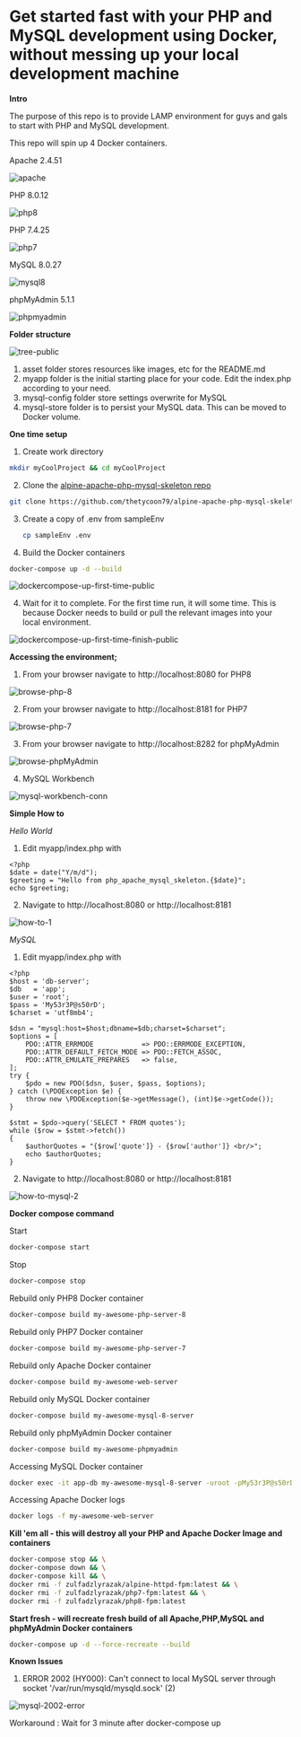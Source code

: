 # Get started fast with your PHP and MySQL development using Docker, without messing up your local development machine

**Intro**

The purpose of this repo is to provide LAMP environment for guys and gals to start with PHP and MySQL development.

This repo will spin up 4 Docker containers.

Apache 2.4.51

![apache](asset/images/apache.png)

PHP 8.0.12

![php8](asset/images/php8.png)

PHP 7.4.25

![php7](asset/images/php7.png)

MySQL 8.0.27

![mysql8](asset/images/mysql8.png)

phpMyAdmin 5.1.1

![phpmyadmin](asset/images/phpmyadmin.png)

**Folder structure**

![tree-public](asset/images/tree-public.png)

1. asset folder stores resources like images, etc for the README.md
2. myapp folder is the initial starting place for your code. Edit the index.php according to your need.
3. mysql-config folder store settings overwrite for MySQL
4. mysql-store folder is to persist your MySQL data. This can be moved to Docker volume.

**One time setup**

1. Create work directory

```bash
mkdir myCoolProject && cd myCoolProject
```

2. Clone the [alpine-apache-php-mysql-skeleton repo](https://github.com/thetycoon79/alpine-apache-php-mysql-skeleton)

```bash
git clone https://github.com/thetycoon79/alpine-apache-php-mysql-skeleton.git .
```

3. Create a copy of .env from sampleEnv

   ```bash
   cp sampleEnv .env
   ```
4. Build the Docker containers

```bash
docker-compose up -d --build
```

![dockercompose-up-first-time-public](asset/images/dockercompose-up-first-time-public.png)

4. Wait for it to complete. For the first time run, it will some time. This is because Docker needs to build or pull the relevant images into your local environment.

![dockercompose-up-first-time-finish-public](asset/images/dockercompose-up-first-time-finish-public.png)

**Accessing the environment;**

1. From your browser navigate to http://localhost:8080 for PHP8

![browse-php-8](asset/images/browse-php-8.png)

2. From your browser navigate to http://localhost:8181 for PHP7

![browse-php-7](asset/images/browse-php-7.png)

3. From your browser navigate to http://localhost:8282 for phpMyAdmin

![browse-phpMyAdmin](asset/images/browse-phpMyAdmin.png)

4. MySQL Workbench

![mysql-workbench-conn](asset/images/mysql-workbench-conn.png)

**Simple How to**

*Hello World*

1. Edit myapp/index.php with

```phpregexp
<?php
$date = date("Y/m/d");
$greeting = "Hello from php_apache_mysql_skeleton.{$date}";
echo $greeting;
```

2. Navigate to http://localhost:8080 or http://localhost:8181

![how-to-1](asset/images/how-to-1.png)

*MySQL*

1. Edit myapp/index.php with

```phpregexp
<?php
$host = 'db-server';
$db   = 'app';
$user = 'root';
$pass = 'My53r3P@s50rD';
$charset = 'utf8mb4';

$dsn = "mysql:host=$host;dbname=$db;charset=$charset";
$options = [
    PDO::ATTR_ERRMODE            => PDO::ERRMODE_EXCEPTION,
    PDO::ATTR_DEFAULT_FETCH_MODE => PDO::FETCH_ASSOC,
    PDO::ATTR_EMULATE_PREPARES   => false,
];
try {
    $pdo = new PDO($dsn, $user, $pass, $options);
} catch (\PDOException $e) {
    throw new \PDOException($e->getMessage(), (int)$e->getCode());
}

$stmt = $pdo->query('SELECT * FROM quotes');
while ($row = $stmt->fetch())
{
    $authorQuotes = "{$row['quote']} - {$row['author']} <br/>";
    echo $authorQuotes;
}
```

2. Navigate to http://localhost:8080 or http://localhost:8181

![how-to-mysql-2](asset/images/how-to-mysql-2.png)

**Docker compose command**

Start

```bash
docker-compose start
```

Stop

```bash
docker-compose stop
```

Rebuild only PHP8 Docker container

```bash
docker-compose build my-awesome-php-server-8
```

Rebuild only PHP7 Docker container

```bash
docker-compose build my-awesome-php-server-7
```

Rebuild only Apache Docker container

```bash
docker-compose build my-awesome-web-server
```

Rebuild only MySQL Docker container

```bash
docker-compose build my-awesome-mysql-8-server
```

Rebuild only phpMyAdmin Docker container

```bash
docker-compose build my-awesome-phpmyadmin
```

Accessing MySQL Docker container

```bash
docker exec -it app-db my-awesome-mysql-8-server -uroot -pMy53r3P@s50rD
```

Accessing Apache Docker logs

```bash
docker logs -f my-awesome-web-server
```

**Kill 'em all - this will destroy all your PHP and Apache Docker Image and containers**

```bash
docker-compose stop && \
docker-compose down && \
docker-compose kill && \
docker rmi -f zulfadzlyrazak/alpine-httpd-fpm:latest && \
docker rmi -f zulfadzlyrazak/php7-fpm:latest && \
docker rmi -f zulfadzlyrazak/php8-fpm:latest
```

**Start fresh - will recreate fresh build of all Apache,PHP,MySQL and phpMyAdmin Docker containers**

```bash
docker-compose up -d --force-recreate --build
```

**Known Issues**

1. ERROR 2002 (HY000): Can't connect to local MySQL server through socket '/var/run/mysqld/mysqld.sock' (2)

![mysql-2002-error](asset/images/mysql-2002-error.png)

Workaround : Wait for 3 minute after docker-compose up
